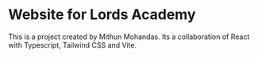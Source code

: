 # Website for Lords Academy
This is a project created by Mithun Mohandas. Its a collaboration of React with Typescript, Tailwind CSS and Vite.